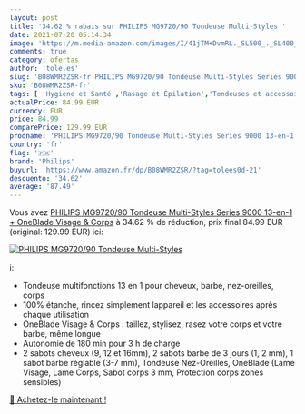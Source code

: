 ```yaml
---
layout: post
title: '34.62 % rabais sur PHILIPS MG9720/90 Tondeuse Multi-Styles '
date: 2021-07-20 05:14:34
image: 'https://m.media-amazon.com/images/I/41jTM+DvmRL._SL500_._SL400_.jpg'
comments: true
category: ofertas
author: 'tole.es'
slug: 'B08WMR2ZSR-fr PHILIPS MG9720/90 Tondeuse Multi-Styles Series 9000...'
sku: 'B08WMR2ZSR-fr'
tags: [ 'Hygiène et Santé','Rasage et Épilation','Tondeuses et accessoires','Tondeuses multifonctionnelles et kits','philips', ]
actualPrice: 84.99 EUR
currency: EUR
price: 84.99
comparePrice: 129.99 EUR
prodname: 'PHILIPS MG9720/90 Tondeuse Multi-Styles Series 9000 13-en-1 + OneBlade Visage & Corps'
country: 'fr'
flag: '🇫🇷'
brand: 'Philips'
buyurl: 'https://www.amazon.fr/dp/B08WMR2ZSR/?tag=tolees0d-21'
descuento: '34.62'
average: '87.49'
---
```


Vous avez [PHILIPS MG9720/90 Tondeuse Multi-Styles Series 9000 13-en-1 + OneBlade Visage & Corps](https://www.amazon.fr/dp/B08WMR2ZSR/?tag=tolees0d-21)  à  34.62 % de réduction, prix final  84.99 EUR (original: 129.99 EUR) ici:

[![PHILIPS MG9720/90 Tondeuse Multi-Styles ](https://m.media-amazon.com/images/I/41jTM+DvmRL._SL500_._SL400_.jpg)](https://www.amazon.fr/dp/B08WMR2ZSR/?tag=tolees0d-21)

ℹ️:

- Tondeuse multifonctions 13 en 1 pour cheveux, barbe, nez-oreilles, corps
- 100% étanche, rincez simplement lappareil et les accessoires après chaque utilisation
- OneBlade Visage & Corps : taillez, stylisez, rasez votre corps et votre barbe, même longue
- Autonomie de 180 min pour 3 h de charge
- 2 sabots cheveux (9, 12 et 16mm), 2 sabots barbe de 3 jours (1, 2 mm), 1 sabot barbe réglable (3-7 mm), Tondeuse Nez-Oreilles, OneBlade (Lame Visage, Lame Corps, Sabot corps 3 mm, Protection corps zones sensibles)

[🛒 Achetez-le maintenant!!](https://www.amazon.fr/dp/B08WMR2ZSR/?tag=tolees0d-21)
